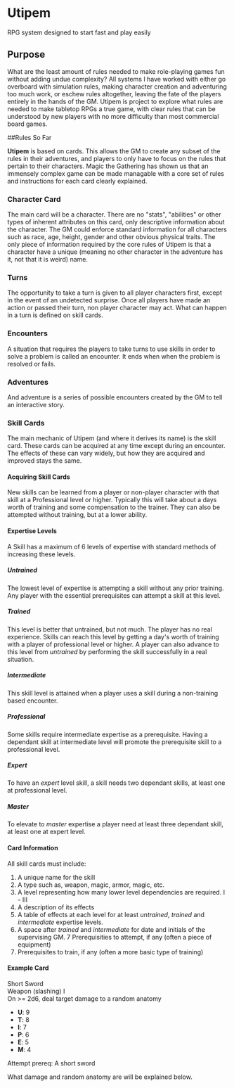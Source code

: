 # Utipem

RPG system designed to start fast and play easily

## Purpose

What are the least amount of rules needed to make role-playing games fun without adding undue complexity? All systems I have worked with either go overboard with simulation rules, making character creation and adventuring too much work, or eschew rules altogether, leaving the fate of the players entirely in the hands of the GM. Utipem is project to explore what rules are needed to make tabletop RPGs a true game, with clear rules that can be understood by new players with no more difficulty than most commercial board games.

##Rules So Far

**Utipem** is based on cards. This allows the GM to create any subset of the rules in their adventures, and players to only have to focus on the rules that pertain to their characters. Magic the Gathering has shown us that an immensely complex game can be made managable with a core set of rules and instructions for each card clearly explained.

### Character Card

The main card will be a character. There are no "stats", "abilities" or other types of inherent attributes on this card, only descriptive information about the character. The GM could enforce standard information for all characters such as race, age, height, gender and other obvious physical traits. The only piece of information required by the core rules of Utipem is that a character have a unique (meaning no other character in the adventure has it, not that it is weird) name.

### Turns

The opportunity to take a turn is given to all player characters first, except in the event of an undetected surprise. Once all players have made an action or passed their turn, non player character may act. What can happen in a turn is defined on skill cards.

### Encounters

A situation that requires the players to take turns to use skills in order to solve a problem is called an encounter. It ends when when the problem is resolved or fails.

### Adventures

And adventure is a series of possible encounters created by the GM to tell an interactive story.

### Skill Cards

The main mechanic of Utipem (and where it derives its name) is the skill card. These cards can be acquired at any time except during an encounter. The effects of these can vary widely, but how they are acquired and improved stays the same.

#### Acquiring Skill Cards

New skills can be learned from a player or non-player character with that skill at a Professional level or higher. Typically this will take about a days worth of training and some compensation to the trainer. They can also be attempted without training, but at a lower ability.

#### Expertise Levels

A Skill has a maximum of 6 levels of expertise with standard methods of increasing these levels.

##### Untrained

The lowest level of expertise is attempting a skill without any prior training. Any player with the essential prerequisites can attempt a skill at this level.

##### Trained

This level is better that untrained, but not much. The player has no real experience. Skills can reach this level by getting a day's worth of training with a player of professional level or higher. A player can also advance to this level from *untrained* by performing the skill successfully in a real situation.

##### Intermediate

This skill level is attained when a player uses a skill during a non-training based encounter.

##### Professional

Some skills require intermediate expertise as a prerequisite. Having a dependant skill at intermediate level will promote the prerequisite skill to a professional level.

##### Expert

To have an *expert* level skill, a skill needs two dependant skills, at least one at professional level.

##### Master

To elevate to *master* expertise a player need at least three dependant skill, at least one at expert level.

#### Card Information

All skill cards must include:

1. A unique name for the skill
2. A type such as, weapon, magic, armor, magic, etc.
3. A level representing how many lower level dependencies are required. I - III
4. A description of its effects
5. A table of effects at each level for at least *untrained*, *trained* and *intermediate* expertise levels.
6. A space after *trained* and *intermediate* for date and initials of the supervising GM.
7 Prerequisities to attempt, if any (often a piece of equipment)
8. Prerequisites to train, if any (often a more basic type of training)

#### Example Card

  Short Sword  
  Weapon (slashing) I  
  On >= 2d6, deal target damage to a random anatomy
  
  * **U**: 9
  * **T**: 8
  * **I**: 7
  * **P**: 6
  * **E**: 5
  * **M**: 4
  
  Attempt prereq: A short sword

What damage and random anatomy are will be explained below.
